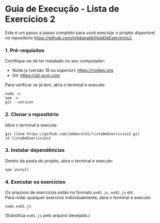 # Guia de Execução - Lista de Exercícios 2

Este é um passo a passo completo para você executar o projeto disponível no repositório https://github.com/jmbbaraldi/listaDeExercicios2.

### 1. Pré-requisitos
Certifique-se de ter instalado no seu computador:
- Node.js (versão 18 ou superior): https://nodejs.org
- Git: https://git-scm.com

Para verificar se já tem, abra o terminal e execute:
```
node -v
npm -v
git --version
```

### 2. Clonar o repositório
Abra o terminal e execute:
```
git clone https://github.com/jmbbaraldi/listaDeExercicios2.git
cd listaDeExercicios2
```

### 3. Instalar dependências
Dentro da pasta do projeto, abra o terminal e execute:
```
npm install
```

### 4. Executar os exercícios
Os arquivos de exercícios estão no formato `ex01.js`, `ex02.js` etc.  
Para rodar qualquer exercício individualmente, abra o terminal e execute:
```
node ex01.js
```
(Substitua `ex01.js` pelo arquivo desejado.)
